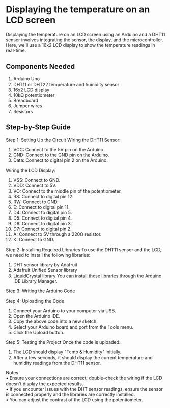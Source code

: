 # Displaying the temperature on an LCD screen

Displaying the temperature on an LCD screen using an Arduino and a DHT11 sensor involves integrating the sensor, the display, and the microcontroller. Here, we'll use a 16x2 LCD display to show the temperature readings in real-time.

## Components Needed
1.	Arduino Uno
2.	DHT11 or DHT22 temperature and humidity sensor
3.	16x2 LCD display
4.	10kΩ potentiometer
5.	Breadboard
6.	Jumper wires
7.	Resistors

## Step-by-Step Guide

Step 1: Setting Up the Circuit
Wiring the DHT11 Sensor:
1.	VCC: Connect to the 5V pin on the Arduino.
2.	GND: Connect to the GND pin on the Arduino.
3.	Data: Connect to digital pin 2 on the Arduino.

Wiring the LCD Display:
1.	VSS: Connect to GND.
2.	VDD: Connect to 5V.
3.	VO: Connect to the middle pin of the potentiometer.
4.	RS: Connect to digital pin 12.
5.	RW: Connect to GND.
6.	E: Connect to digital pin 11.
7.	D4: Connect to digital pin 5.
8.	D5: Connect to digital pin 4.
9.	D6: Connect to digital pin 3.
10.	D7: Connect to digital pin 2.
11.	A: Connect to 5V through a 220Ω resistor.
12.	K: Connect to GND.

Step 2: Installing Required Libraries
To use the DHT11 sensor and the LCD, we need to install the following libraries:
1.	DHT sensor library by Adafruit
2.	Adafruit Unified Sensor library
3.	LiquidCrystal library
You can install these libraries through the Arduino IDE Library Manager.

Step 3: Writing the Arduino Code

Step 4: Uploading the Code
1.	Connect your Arduino to your computer via USB.
2.	Open the Arduino IDE.
3.	Copy the above code into a new sketch.
4.	Select your Arduino board and port from the Tools menu.
5.	Click the Upload button.

Step 5: Testing the Project
Once the code is uploaded:
1.	The LCD should display "Temp & Humidity" initially.
2.	After a few seconds, it should display the current temperature and humidity readings from the DHT11 sensor.

Notes 	<br>
•	Ensure your connections are correct; double-check the wiring if the LCD doesn't display the expected results. 	<br>
•	If you encounter issues with the DHT sensor readings, ensure the sensor is connected properly and the libraries are correctly installed. 	<br>
•	You can adjust the contrast of the LCD using the potentiometer.


